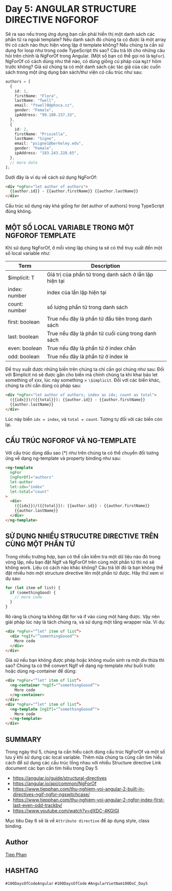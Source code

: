 # Day 5: ANGULAR STRUCTURE DIRECTIVE NGFOROF

Sẽ ra sao nếu trong ứng dụng bạn cần phải hiển thị một danh sách các phần tử ra ngoài template? Nếu danh sách đó chúng ta có được là một array thì có cách nào thực hiện vòng lặp ở template không? Nếu chúng ta cần sử dụng for loop như trong code TypeScript thì sao?
Câu trả lời cho những câu hỏi trên chính là NgForOf trong Angular. (Một số bạn có thể gọi nó là `NgFor`).
NgForOf có cách dùng như thế nào, có dùng giống cú pháp của `NgIf` hôm trước không?
Giả sử chúng ta có một danh sách các tác giả của các cuốn sách trong một ứng dụng bán sách/thư viện có cấu trúc như sau:

```typescript
authors = [
  {
    id: 1,
    firstName: "Flora",
    lastName: "Twell",
    email: "ftwell0@phoca.cz",
    gender: "Female",
    ipAddress: "99.180.237.33",
  },
  {
    id: 2,
    firstName: "Priscella",
    lastName: "Signe",
    email: "psigne1@berkeley.edu",
    gender: "Female",
    ipAddress: "183.243.228.65",
  },
  // more data
];
```

Dưới đây là ví dụ về cách sử dụng NgForOf:

```html
<div *ngFor="let author of authors">
  {{author.id}} - {{author.firstName}} {{author.lastName}}
</div>
```

Cấu trúc sử dụng này khá giống for (let author of authors) trong TypeScript đúng không.

## MỘT SỐ LOCAL VARIABLE TRONG MỘT NGFOROF TEMPLATE

Khi sử dụng NgForOf, ở mỗi vòng lặp chúng ta sẽ có thể truy xuất đến một số local variable như:

| Term           | Description                                            |
| -------------- | ------------------------------------------------------ |
| \$implicit: T  | Giá trị của phần tử trong danh sách ở lần lặp hiện tại |
| index: number  | index của lần lặp hiện tại                             |
| count: number  | số lượng phần tử trong danh sách                       |
| first: boolean | True nếu đây là phần tử đầu tiên trong danh sách       |
| last: boolean  | True nếu đây là phần tử cuối cùng trong danh sách      |
| even: boolean  | True nếu đây là phần tử ở index chẵn                   |
| odd: boolean   | True nếu đây là phần tử ở index lẻ                     |

Để truy xuất được những biến trên chúng ta chỉ cần gọi chúng như sau:
Đối với $implicit nó sẽ được gắn cho biến mà chính chúng ta khi khai báo let something of xxx, lúc này something = `\$implicit`.
Đối với các biến khác, chúng ta chỉ cần dùng cú pháp sau:

```html
<div *ngFor="let author of authors; index as idx; count as total">
  ({{idx}})/({{total}}): {{author.id}} - {{author.firstName}}
  {{author.lastName}}
</div>
```

Lúc này biến `idx = index`, và `total = count`. Tương tự đối với các biến còn lại.

## CẤU TRÚC NGFOROF VÀ NG-TEMPLATE

Với cấu trúc dùng dấu sao (\*) như trên chúng ta có thể chuyển đổi tương ứng về dạng ng-template và property binding như sau:

```html
<ng-template
  ngFor
  [ngForOf]="authors"
  let-author
  let-idx="index"
  let-total="count"
>
  <div>
    ({{idx}})/({{total}}): {{author.id}} - {{author.firstName}}
    {{author.lastName}}
  </div>
</ng-template>
```

## SỬ DỤNG NHIỀU STRUCUTRE DIRECTIVE TRÊN CÙNG MỘT PHẦN TỬ

Trong nhiều trường hợp, bạn có thể cần kiểm tra một dữ liệu nào đó trong vòng lặp, nếu bạn đặt NgIf và NgForOf trên cùng một phần tử thì nó sẽ không work. Liệu có cách nào khác không?
Câu trả lời đó là bạn không thể đặt nhiều hơn một structure directive lên một phần tử được. Hãy thử xem ví dụ sau:

```typescript
for (let item of list) {
  if (somethingGood) {
    // more code
  }
}
```

Rõ ràng là chúng ta không đặt for và if vào cùng một hàng được. Vậy nên giải pháp lúc này là tách chúng ra, và sử dụng một tầng wrapper nữa.
Ví dụ:

```html
<div *ngFor="”let" item of list”>
  <div *ngIf="”somethingGoood”">
    More code
  </div>
</div>
```

Giả sử nếu bạn không được phép hoặc không muốn sinh ra một div thừa thì sao? Chúng ta có thể convert NgIf về dạng ng-template như buổi trước hoặc dùng ng-container để dùng:

```html
<div *ngFor="”let" item of list”>
  <ng-container *ngIf="”somethingGoood”">
    More code
  </ng-container>
</div>
<div *ngFor="”let" item of list”>
  <ng-template [ngIf]="”somethingGoood”">
    More code
  </ng-template>
</div>
```

## SUMMARY

Trong ngày thứ 5, chúng ta cần hiểu cách dùng cấu trúc NgForOf và một số lưu ý khi sử dụng các local variable. Thêm nữa chúng ta cũng cần tìm hiểu cách để sử dụng các cấu trúc lồng nhau với nhiều Structure directive
Link document các bạn cần tìm hiểu trong Day 5

- https://angular.io/guide/structural-directives
- https://angular.io/api/common/NgForOf
- https://www.tiepphan.com/thu-nghiem-voi-angular-2-built-in-directives-ngif-ngfor-ngswitchcase/
- https://www.tiepphan.com/thu-nghiem-voi-angular-2-ngfor-index-first-last-even-odd-trackby/
- https://www.youtube.com/watch?v=dXDC-4KGIGI

Mục tiêu Day 6 sẽ là về `Attribute directive` để áp dụng style, class binding.

## Author

[Tiep Phan](https://github.com/tieppt)

## HASHTAG

`#100DaysOfCodeAngular` `#100DaysOfCode` `#AngularVietNam100DoC_Day5`
